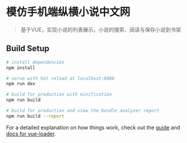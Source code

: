 # 模仿手机端纵横小说中文网

>基于VUE，实现小说的列表展示，小说的搜索、阅读与保存小说到书架

## Build Setup

``` bash
# install dependencies
npm install

# serve with hot reload at localhost:8080
npm run dev

# build for production with minification
npm run build

# build for production and view the bundle analyzer report
npm run build --report
```

For a detailed explanation on how things work, check out the [guide](http://vuejs-templates.github.io/webpack/) and [docs for vue-loader](http://vuejs.github.io/vue-loader).
